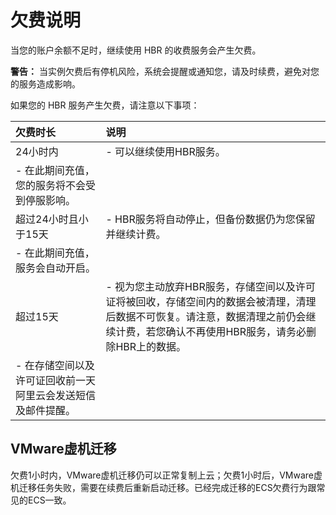 # 欠费说明

当您的账户余额不足时，继续使用 HBR 的收费服务会产生欠费。

**警告：** 当实例欠费后有停机风险，系统会提醒或通知您，请及时续费，避免对您的服务造成影响。

如果您的 HBR 服务产生欠费，请注意以下事项：

|欠费时长|说明|
|:---|:-|
|24小时内|-   可以继续使用HBR服务。
-   在此期间充值，您的服务将不会受到停服影响。 |
|超过24小时且小于15天|-   HBR服务将自动停止，但备份数据仍为您保留并继续计费。
-   在此期间充值，服务会自动开启。 |
|超过15天|-   视为您主动放弃HBR服务，存储空间以及许可证将被回收，存储空间内的数据会被清理，清理后数据不可恢复。请注意，数据清理之前仍会继续计费，若您确认不再使用HBR服务，请务必删除HBR上的数据。
-   在存储空间以及许可证回收前一天阿里云会发送短信及邮件提醒。 |

## VMware虚机迁移

欠费1小时内，VMware虚机迁移仍可以正常复制上云；欠费1小时后，VMware虚机迁移任务失败，需要在续费后重新启动迁移。已经完成迁移的ECS欠费行为跟常见的ECS一致。

